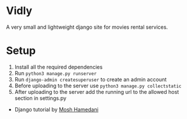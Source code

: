 # Vidly

A very small and lightweight django site for movies rental services.

# Setup

1. Install all the required dependencies
1. Run `python3 manage.py runserver`
1. Run `django-admin createsuperuser` to create an admin account
1. Before uploading to the server use `python3 manage.py collectstatic`
1. After uploading to the server add the running url to the allowed host section in settings.py

- Django tutorial by [Mosh Hamedani](https://codewithmosh.com/courses)
